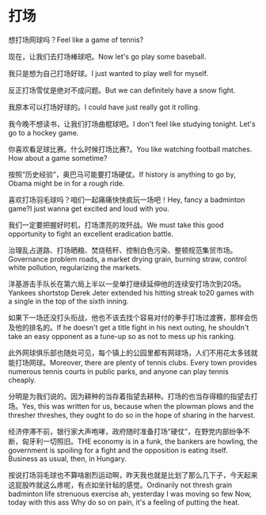 # 打场

<p><span class="chinese">想打场网球吗？</span><span class="english">Feel like a game of tennis?</span></p>

<p><span class="chinese">现在，让我们去打场棒球吧。</span><span class="english">Now let's go play some baseball.</span></p>

<p><span class="chinese">我只是想为自己打场好球。</span><span class="english">I just wanted to play well for myself.</span></p>

<p><span class="chinese">反正打场雪仗是绝对不成问题。</span><span class="english">But we can definitely have a snow fight.</span></p>

<p><span class="chinese">我原本可以打场好球的。</span><span class="english">I could have just really got it rolling.</span></p>

<p><span class="chinese">我今晚不想读书，让我们打场曲棍球吧。</span><span class="english">I don't feel like studying tonight. Let's go to a hockey game.</span></p>

<p><span class="chinese">你喜欢看足球比赛。什么时候打场比赛?。</span><span class="english">You like watching football matches. How about a game sometime?</span></p>

<p><span class="chinese">按照“历史经验”，奥巴马可能要打场硬仗。</span><span class="english">If history is anything to go by, Obama might be in for a rough ride.</span></p>

<p><span class="chinese">喜欢打场羽毛球吗？咱们一起痛痛快快疯玩一场吧！</span><span class="english">Hey, fancy a badminton game?I just wanna get excited and loud with you.</span></p>

<p><span class="chinese">我们一定要把握好时机，打场漂亮的攻歼战。</span><span class="english">We must take this good opportunity to fight an excellent eradication battle.</span></p>

<p><span class="chinese">治理乱占道路、打场晒粮、焚烧秸秆、控制白色污染、整顿规范集贸市场。</span><span class="english">Governance problem roads, a market drying grain, burning straw, control white pollution, regularizing the markets.</span></p>

<p><span class="chinese">洋基游击手队长在第六局上半以一垒单打继续延伸他的连续安打场次到20场。</span><span class="english">Yankees shortstop Derek Jeter extended his hitting streak to20 games with a single in the top of the sixth inning.</span></p>

<p><span class="chinese">如果下一场还没打头衔战，他也不该去找个容易对付的拳手打场过渡赛，那样会伤及他的排名的。</span><span class="english">If he doesn't get a title fight in his next outing, he shouldn't take an easy opponent as a tune-up so as not to mess up his ranking.</span></p>

<p><span class="chinese">此外网球俱乐部也随处可见，每个镇上的公园里都有网球场，人们不用花太多钱就能打场网球。</span><span class="english">Moreover, there are plenty of tennis clubs. Every town provides numerous tennis courts in public parks, and anyone can play tennis cheaply.</span></p>

<p><span class="chinese">分明是为我们说的。因为耕种的当存着指望去耕种。打场的也当存得粮的指望去打场。</span><span class="english">Yes, this was written for us, because when the plowman plows and the thresher threshes, they ought to do so in the hope of sharing in the harvest.</span></p>

<p><span class="chinese">经济停滞不前，银行家大声咆哮，政府随时准备打场“硬仗”，在野党内部纷争不断，匈牙利一切照旧。</span><span class="english">THE economy is in a funk, the bankers are howling, the government is spoiling for a fight and the opposition is eating itself. Business as usual, then, in Hungary.</span></p>

<p><span class="chinese">按说打场羽毛球也不算啥剧烈运动啊，昨天我也就是比划了那么几下子，今天起来这屁股咋就这么疼呢，有点如坐针毡的感觉。</span><span class="english">Ordinarily not thresh grain badminton life strenuous exercise ah, yesterday I was moving so few Now, today with this ass Why do so on pain, it's a feeling of putting the heat.</span></p>

